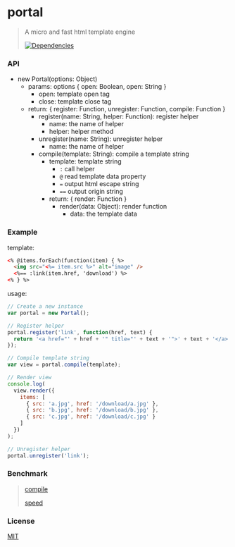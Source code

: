 # portal

> A micro and fast html template engine
>
> [![Dependencies][david-image]][david-url]

### API

* new Portal(options: Object)
  * params: options { open: Boolean, open: String }
    * open: template open tag
    * close: template close tag
  * return: { register: Function, unregister: Function, compile: Function }
    * register(name: String, helper: Function): register helper
      * name: the name of helper
      * helper: helper method
    * unregister(name: String): unregister helper
      * name: the name of helper
    * compile(template: String): compile a template string
      * template: template string
        * `:` call helper
        * `@` read template data property
        * `=` output html escape string
        * `==` output origin string
      * return: { render: Function }
        * render(data: Object): render function
          * data: the template data

### Example

template:

```html
<% @items.forEach(function(item) { %>
  <img src="<%= item.src %>" alt="image" />
  <%== :link(item.href, 'download') %>
<% } %>
```

usage:

```js
// Create a new instance
var portal = new Portal();

// Register helper
portal.register('link', function(href, text) {
  return '<a href="' + href + '" title="' + text + '">' + text + '</a>';
});

// Compile template string
var view = portal.compile(template);

// Render view
console.log(
  view.render({
    items: [
      { src: 'a.jpg', href: '/download/a.jpg' },
      { src: 'b.jpg', href: '/download/b.jpg' },
      { src: 'c.jpg', href: '/download/c.jpg' }
    ]
  })
);

// Unregister helper
portal.unregister('link');
```

### Benchmark

> [compile](https://nuintun.github.io/fetch/tests/compile.html)
>
> [speed](https://nuintun.github.io/fetch/tests/speed.html)

### License

[MIT](LICENSE)

[david-image]: http://img.shields.io/david/dev/nuintun/portal.svg?style=flat-square
[david-url]: https://david-dm.org/nuintun/portal?type=dev

